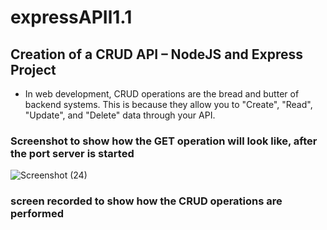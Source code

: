 # expressAPIl1.1

## Creation of a CRUD API – NodeJS and Express Project
- In web development, CRUD operations are the bread and butter of backend systems. This is because they allow you to "Create", "Read", "Update", and "Delete" data through your API.
  

### Screenshot to show how the GET operation will look like, after the port server is started
![Screenshot (24)](https://github.com/user-attachments/assets/015491be-6b34-404e-b6cb-c3362524734a)

### screen recorded to show how the CRUD operations are performed

